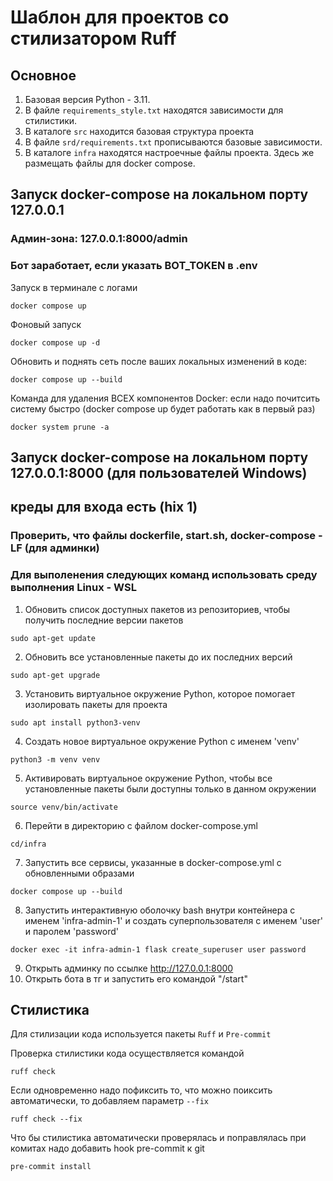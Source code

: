 # Шаблон для проектов со стилизатором Ruff

## Основное

1. Базовая версия Python - 3.11.
2. В файле `requirements_style.txt` находятся зависимости для стилистики.
3. В каталоге `src` находится базовая структура проекта
4. В файле `srd/requirements.txt` прописываются базовые зависимости.
5. В каталоге `infra` находятся настроечные файлы проекта. Здесь же размещать файлы для docker compose.

## Запуск docker-compose на локальном порту 127.0.0.1
### Админ-зона: 127.0.0.1:8000/admin
### Бот заработает, если указать BOT_TOKEN в .env

Запуск в терминале с логами
```shell
docker compose up
```
Фоновый запуск
```shell
docker compose up -d
```

Обновить и поднять сеть после ваших локальных изменений в коде:
```shell
docker compose up --build
```
Команда для удаления ВСЕХ компонентов Docker:
если надо почитсить систему быстро
(docker compose up будет работать как в первый раз)
```shell
docker system prune -a
```


## Запуск docker-compose на локальном порту 127.0.0.1:8000 (для пользователей Windows)
## креды для входа есть (hix 1)
### Проверить, что файлы dockerfile, start.sh, docker-compose - LF (для админки)
### Для выполенения следующих команд использовать среду выполнения Linux - WSL 
1) Обновить список доступных пакетов из репозиториев, чтобы получить последние версии пакетов
```
sudo apt-get update
```
2) Обновить все установленные пакеты до их последних версий
```
sudo apt-get upgrade
```
3) Установить виртуальное окружение Python, которое помогает изолировать пакеты для проекта
```
sudo apt install python3-venv
```
4) Создать новое виртуальное окружение Python с именем 'venv'
```
python3 -m venv venv
```
5) Активировать виртуальное окружение Python, чтобы все установленные пакеты были доступны только в данном окружении
```
source venv/bin/activate
```
6) Перейти в директорию с файлом docker-compose.yml
```
cd/infra
```
7) Запустить все сервисы, указанные в docker-compose.yml с обновленными образами
```
docker compose up --build
```
8) Запустить интерактивную оболочку bash внутри контейнера с именем 'infra-admin-1' и создать суперпользователя с именем 'user' и паролем 'password'
```
docker exec -it infra-admin-1 flask create_superuser user password
```
9) Открыть админку по ссылке http://127.0.0.1:8000
10) Открыть бота в тг и запустить его командой "/start"


## Стилистика

Для стилизации кода используется пакеты `Ruff` и `Pre-commit`

Проверка стилистики кода осуществляется командой
```shell
ruff check
```

Если одновременно надо пофиксить то, что можно поиксить автоматически, то добавляем параметр `--fix`
```shell
ruff check --fix
```

Что бы стилистика автоматически проверялась и поправлялась при комитах надо добавить hook pre-commit к git

```shell
pre-commit install
```
